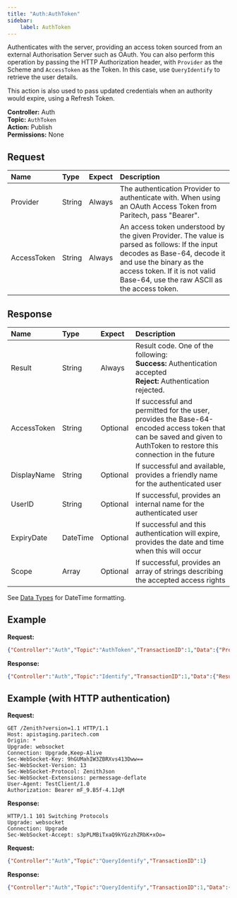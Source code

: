 ```yaml
---
title: "Auth:AuthToken"
sidebar:
    label: AuthToken
---
```


Authenticates with the server, providing an access token sourced from an external Authorisation Server such as OAuth. You can also perform this operation by passing the HTTP Authorization header, with `Provider` as the Scheme and `AccessToken` as the Token. In this case, use `QueryIdentify` to retrieve the user details.

This action is also used to pass updated credentials when an authority would expire, using a Refresh Token.

**Controller:** Auth\
**Topic:** `AuthToken`\
**Action:** Publish\
**Permissions:** None

## Request

| Name                | Type   | Expect   | Description |
| :-----------------  | :----- | :------- | :--- |
| Provider | String | Always | The authentication Provider to authenticate with. When using an OAuth Access Token from Paritech, pass "Bearer". |
| AccessToken | String | Always | An access token understood by the given Provider. The value is parsed as follows: If the input decodes as Base-64, decode it and use the binary as the access token. If it is not valid Base-64, use the raw ASCII as the access token. |

## Response

| Name                | Type   | Expect   | Description |
| :-----------------  | :----- | :------- | :--- |
| Result | String | Always | Result code. One of the following:<br>**Success:** Authentication accepted<br>**Reject:** Authentication rejected. |
| AccessToken | String | Optional | If successful and permitted for the user, provides the Base-64-encoded access token that can be saved and given to AuthToken to restore this connection in the future |
| DisplayName | String | Optional | If successful and available, provides a friendly name for the authenticated user |
| UserID | String | Optional | If successful, provides an internal name for the authenticated user |
| ExpiryDate | DateTime | Optional | If successful and this authentication will expire, provides the date and time when this will occur |
| Scope | Array | Optional | If successful, provides an array of strings describing the accepted access rights |

See [Data Types](../../../fundamentals/exchanging-data/data-types/#datetime) for DateTime formatting.

## Example

**Request:**
```json
{"Controller":"Auth","Topic":"AuthToken","TransactionID":1,"Data":{"Provider":"Bearer","AccessToken":"mF_9.B5f-4.1JqM"}}
```

**Response:**
```json
{"Controller":"Auth","Topic":"Identify","TransactionID":1,"Data":{"Result":"Success","Scope":["Paritech.Zenith.Market", "Paritech.Zenith.Trading"]}}
```

## Example (with HTTP authentication)

**Request:**
```text
GET /Zenith?version=1.1 HTTP/1.1
Host: apistaging.paritech.com
Origin: *
Upgrade: websocket
Connection: Upgrade,Keep-Alive
Sec-WebSocket-Key: 9hGUMahIW3ZBRXvs413Dww==
Sec-WebSocket-Version: 13
Sec-WebSocket-Protocol: ZenithJson
Sec-WebSocket-Extensions: permessage-deflate
User-Agent: TestClient/1.0
Authorization: Bearer mF_9.B5f-4.1JqM
```

**Response:**
```text
HTTP/1.1 101 Switching Protocols
Upgrade: websocket
Connection: Upgrade
Sec-WebSocket-Accept: s3pPLMBiTxaQ9kYGzzhZRbK+xOo=
```

**Request:**
```json
{"Controller":"Auth","Topic":"QueryIdentify","TransactionID":1}
```

**Response:**
```json
{"Controller":"Auth","Topic":"QueryIdentify","TransactionID":1,"Data":{"Result":"Success","Scope":["Paritech.Zenith.Market", "Paritech.Zenith.Trading"]}}
```
